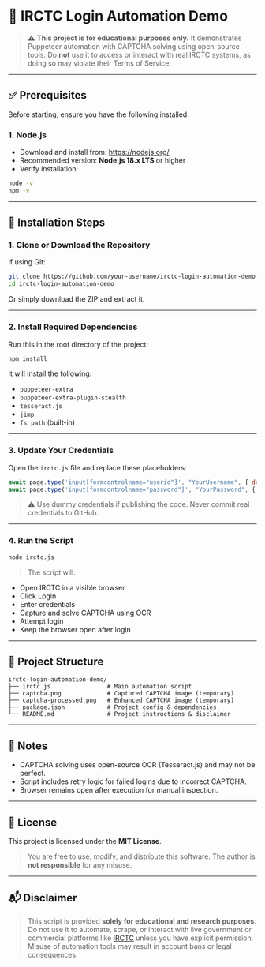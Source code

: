 # 🚆 IRCTC Login Automation Demo

> ⚠️ **This project is for educational purposes only.** It demonstrates Puppeteer automation with CAPTCHA solving using open-source tools. Do **not** use it to access or interact with real IRCTC systems, as doing so may violate their Terms of Service.

---

## ✅ Prerequisites

Before starting, ensure you have the following installed:

### 1. **Node.js**
- Download and install from: https://nodejs.org/
- Recommended version: **Node.js 18.x LTS** or higher
- Verify installation:
```bash
node -v
npm -v
```

---

## 🚀 Installation Steps

### 1. **Clone or Download the Repository**

If using Git:
```bash
git clone https://github.com/your-username/irctc-login-automation-demo.git
cd irctc-login-automation-demo
```

Or simply download the ZIP and extract it.

---

### 2. **Install Required Dependencies**

Run this in the root directory of the project:
```bash
npm install
```

It will install the following:
- `puppeteer-extra`
- `puppeteer-extra-plugin-stealth`
- `tesseract.js`
- `jimp`
- `fs`, `path` (built-in)

---

### 3. **Update Your Credentials**

Open the `irctc.js` file and replace these placeholders:
```js
await page.type('input[formcontrolname="userid"]', "YourUsername", { delay: 150 });
await page.type('input[formcontrolname="password"]', "YourPassword", { delay: 150 });
```

> ⚠️ Use dummy credentials if publishing the code. Never commit real credentials to GitHub.

---

### 4. **Run the Script**

```bash
node irctc.js
```

> The script will:
- Open IRCTC in a visible browser
- Click Login
- Enter credentials
- Capture and solve CAPTCHA using OCR
- Attempt login
- Keep the browser open after login

---

## 📁 Project Structure

```
irctc-login-automation-demo/
├── irctc.js                # Main automation script
├── captcha.png             # Captured CAPTCHA image (temporary)
├── captcha-processed.png   # Enhanced CAPTCHA image (temporary)
├── package.json            # Project config & dependencies
└── README.md               # Project instructions & disclaimer
```

---

## 📌 Notes

- CAPTCHA solving uses open-source OCR (Tesseract.js) and may not be perfect.
- Script includes retry logic for failed logins due to incorrect CAPTCHA.
- Browser remains open after execution for manual inspection.

---

## 📄 License

This project is licensed under the **MIT License**.

> You are free to use, modify, and distribute this software. The author is **not responsible** for any misuse.

---

## 📬 Disclaimer

> This script is provided **solely for educational and research purposes**. Do not use it to automate, scrape, or interact with live government or commercial platforms like [IRCTC](https://www.irctc.co.in) unless you have explicit permission. Misuse of automation tools may result in account bans or legal consequences.
